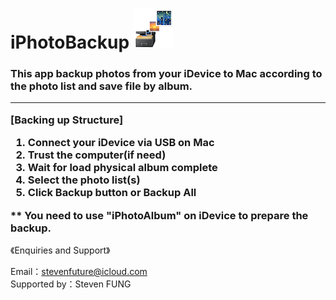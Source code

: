 # iPhotoBackup <img src="64.png">
<h3>
  This app backup photos from your iDevice to Mac according to the photo list and save file by album.
  <hr>
  <p>[Backing up Structure]</p>
  <ol>
  <li>Connect your iDevice via USB on Mac</li>
  <li>Trust the computer(if need)</li>
  <li>Wait for load physical album complete</li>
  <li>Select the photo list(s)</li>
  <li>Click Backup button or Backup All</li>
  </ol>
  ** You need to use "iPhotoAlbum" on iDevice to prepare the backup.
</h3>
<p>《Enquiries and Support》</p>
Email：<a href="mailto:stevenfuture@icloud.com">stevenfuture@icloud.com</a>
<br>
Supported by：Steven FUNG
